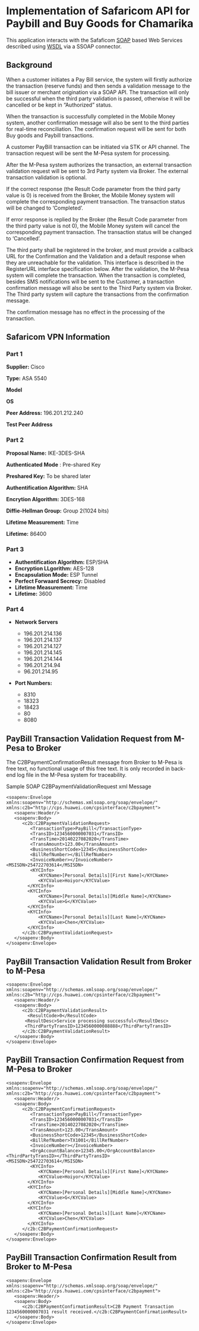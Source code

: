 # Implementation of Safaricom API for Paybill and Buy Goods for Chamarika

This application interacts with the Safaficom [SOAP](http://www.w3.org/TR/soap) based Web Services described using [WSDL](http://www.w3.org/TR/wsdl) via a SSOAP connector.


## Background

When a customer initiates a Pay Bill service, the system will firstly authorize the transaction (reserve funds) and then sends a validation message to the bill issuer or merchant origination via a SOAP API. The transaction will only be successful when the third party validation is passed, otherwise it will be cancelled or be kept in “Authorized” status. 

When the transaction is successfully completed in the Mobile Money system, another confirmation message will also be sent to the third parties for real-time reconciliation. The confirmation request will be sent for both Buy goods and Paybill transactions.

A customer PayBill transaction can be initiated via STK or API channel. The transaction request will be sent the M-Pesa system for processing.

After the M-Pesa system authorizes the transaction, an external transaction validation request will be sent to 3rd Party system via Broker. The external transaction validation is optional.

If the correct response (the Result Code parameter from the third party value is 0) is received from the Broker, the Mobile Money system will complete the corresponding payment transaction. The transaction status will be changed to ‘Completed’.

If error response is replied by the Broker (the Result Code parameter from the third party value is not 0), the Mobile Money system will cancel the corresponding payment transaction. The transaction status will be changed to ‘Cancelled’.

The third party shall be registered in the broker, and must provide a callback URL for the Confirmation and the Validation and a default response when they are unreachable for the validation. This interface is described in the RegisterURL interface specification below.
After the validation, the M-Pesa system will complete the transaction. When the transaction is completed, besides SMS notifications will be sent to the Customer, a transaction confirmation message will also be sent to the Third Party system via Broker. The Third party system will capture the transactions from the confirmation message.

The confirmation message has no effect in the processing of the transaction.


## Safaricom VPN Information

### Part 1

   **Supplier:** Cisco

   **Type:** ASA 5540

   **Model**

   **OS**

   **Peer Address:** 196.201.212.240

   **Test Peer Address**

### Part 2

   **Proposal Name:** IKE-3DES-SHA

   **Authenticated Mode** : Pre-shared Key

   **Preshared Key:** To be shared later

   **Authentification Algorithm:** SHA

   **Encrytion Algorithm:** 3DES-168

   **Diffie-Hellman Group:** Group 2(1024 bits)

   **Lifetime Measurement:** Time

   **Lifetime:** 86400

### Part 3

   * **Authentification Algorithm:** ESP/SHA
   * **Encryption LLgorithm:** AES-128
   * **Encapsulation Mode:** ESP Tunnel
   * **Perfect Forwaard Secrecy:** Disabled
   * **Lifetime Measurement:** Time
   * **Lifetime:** 3600

### Part 4

   * **Network Servers**
      * 196.201.214.136
      * 196.201.214.137
      * 196.201.214.127
      * 196.201.214.145
      * 196.201.214.144
      * 196.201.214.94
      * 96.201.214.95

   * **Port Numbers:**
      * 8310 
      * 18323
      * 18423
      * 80
      * 8080




## PayBill Transaction Validation Request from M-Pesa to Broker 

The C2BPaymentConfirmationResult message from Broker to M-Pesa is free text, no functional usage of this free text. It is only recorded in back-end log file in the M-Pesa system for traceability. 


Sample SOAP C2BPaymentValidationRequest xml Message

```
<soapenv:Envelope xmlns:soapenv="http://schemas.xmlsoap.org/soap/envelope/" xmlns:c2b="http://cps.huawei.com/cpsinterface/c2bpayment">
   <soapenv:Header/>
   <soapenv:Body>
      <c2b:C2BPaymentValidationRequest>
         <TransactionType>PayBill</TransactionType>
         <TransID>1234560000007031</TransID>
         <TransTime>20140227082020</TransTime>
         <TransAmount>123.00</TransAmount>
         <BusinessShortCode>12345</BusinessShortCode>
         <BillRefNumber></BillRefNumber>
         <InvoiceNumber></InvoiceNumber>
<MSISDN>254722703614</MSISDN>
         <KYCInfo>
			<KYCName>[Personal Details][First Name]</KYCName>
			<KYCValue>Hoiyor</KYCValue>
		</KYCInfo>
		<KYCInfo>
			<KYCName>[Personal Details][Middle Name]</KYCName>
			<KYCValue>G</KYCValue>
		</KYCInfo>
		<KYCInfo>
			<KYCName>[Personal Details][Last Name]</KYCName>
			<KYCValue>Chen</KYCValue>
		</KYCInfo>
      </c2b:C2BPaymentValidationRequest>
   </soapenv:Body>
</soapenv:Envelope>

```

## PayBill Transaction Validation Result from Broker to M-Pesa

```
<soapenv:Envelope xmlns:soapenv="http://schemas.xmlsoap.org/soap/envelope/" xmlns:c2b="http://cps.huawei.com/cpsinterface/c2bpayment">
   <soapenv:Header/>
   <soapenv:Body>
      <c2b:C2BPaymentValidationResult>
        <ResultCode>0</ResultCode>
	   <ResultDesc>Service processing successful</ResultDesc>
	   <ThirdPartyTransID>1234560000088888</ThirdPartyTransID>
      </c2b:C2BPaymentValidationResult>
   </soapenv:Body>
</soapenv:Envelope>

```

## PayBill Transaction Confirmation Request from M-Pesa to Broker 


```
<soapenv:Envelope xmlns:soapenv="http://schemas.xmlsoap.org/soap/envelope/" xmlns:c2b="http://cps.huawei.com/cpsinterface/c2bpayment">
   <soapenv:Header/>
   <soapenv:Body>
      <c2b:C2BPaymentConfirmationRequest>
         <TransactionType>PayBill</TransactionType>
         <TransID>1234560000007031</TransID>
         <TransTime>20140227082020</TransTime>
         <TransAmount>123.00</TransAmount>
         <BusinessShortCode>12345</BusinessShortCode>
         <BillRefNumber>TX1001</BillRefNumber>
         <InvoiceNumber></InvoiceNumber>
         <OrgAccountBalance>12345.00</OrgAccountBalance>
<ThirdPartyTransID></ThirdPartyTransID>
<MSISDN>254722703614</MSISDN>
         <KYCInfo>
			<KYCName>[Personal Details][First Name]</KYCName>
			<KYCValue>Hoiyor</KYCValue>
		</KYCInfo>
		<KYCInfo>
			<KYCName>[Personal Details][Middle Name]</KYCName>
			<KYCValue>G</KYCValue>
		</KYCInfo>
		<KYCInfo>
			<KYCName>[Personal Details][Last Name]</KYCName>
			<KYCValue>Chen</KYCValue>
		</KYCInfo>
      </c2b:C2BPaymentConfirmationRequest>
   </soapenv:Body>
</soapenv:Envelope>

```

## PayBill Transaction Confirmation Result from Broker to M-Pesa

```
<soapenv:Envelope xmlns:soapenv="http://schemas.xmlsoap.org/soap/envelope/" xmlns:c2b="http://cps.huawei.com/cpsinterface/c2bpayment">
   <soapenv:Header/>
   <soapenv:Body>
      <c2b:C2BPaymentConfirmationResult>C2B Payment Transaction 1234560000007031 result received.</c2b:C2BPaymentConfirmationResult>
   </soapenv:Body>
</soapenv:Envelope>

```



